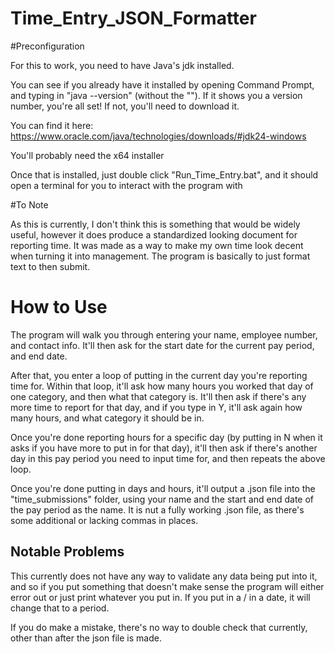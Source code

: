 # Time_Entry_JSON_Formatter

#Preconfiguration

For this to work, you need to have Java's jdk installed. 

You can see if you already have it installed by opening Command Prompt, and typing in "java --version" (without the ""). If it shows you a version number, you're all set! If not, you'll need to download it.

You can find it here:
https://www.oracle.com/java/technologies/downloads/#jdk24-windows

You'll probably need the x64 installer

Once that is installed, just double click "Run_Time_Entry.bat", and it should open a terminal for you to interact with the program with

#To Note

As this is currently, I don't think this is something that would be widely useful, however it does produce a standardized looking document for reporting time. It was made as a way to make my own time look decent when turning it into management. The program is basically to just format text to then submit. 

# How to Use

The program will walk you through entering your name, employee number, and contact info. It'll then ask for the start date for the current pay period, and end date.

After that, you enter a loop of putting in the current day you're reporting time for. Within that loop, it'll ask how many hours you worked that day of one category, and then what that category is. It'll then ask if there's any more time to report for that day, and if you type in Y, it'll ask again how many hours, and what category it should be in.

Once you're done reporting hours for a specific day (by putting in N when it asks if you have more to put in for that day), it'll then ask if there's another day in this pay period you need to input time for, and then repeats the above loop.

Once you're done putting in days and hours, it'll output a .json file into the "time_submissions" folder, using your name and the start and end date of the pay period as the name. It is nut a fully working .json file, as there's some additional or lacking commas in places.

## Notable Problems

This currently does not have any way to validate any data being put into it, and so if you put something that doesn't make sense the program will either error out or just print whatever you put in. If you put in a / in a date, it will change that to a period.

If you do make a mistake, there's no way to double check that currently, other than after the json file is made. 
